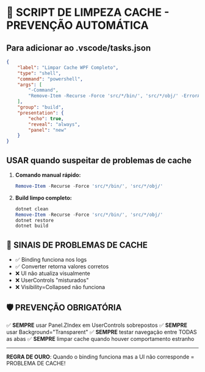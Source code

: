 # 🧹 SCRIPT DE LIMPEZA CACHE - PREVENÇÃO AUTOMÁTICA

## Para adicionar ao .vscode/tasks.json

```json
{
    "label": "Limpar Cache WPF Completo",
    "type": "shell",
    "command": "powershell",
    "args": [
        "-Command",
        "Remove-Item -Recurse -Force 'src/*/bin/', 'src/*/obj/' -ErrorAction SilentlyContinue; Write-Host '🧹 Cache WPF limpo!'"
    ],
    "group": "build",
    "presentation": {
        "echo": true,
        "reveal": "always",
        "panel": "new"
    }
}
```

## USAR quando suspeitar de problemas de cache

1. **Comando manual rápido:**

   ```powershell
   Remove-Item -Recurse -Force 'src/*/bin/', 'src/*/obj/'
   ```

2. **Build limpo completo:**

   ```powershell
   dotnet clean
   Remove-Item -Recurse -Force 'src/*/bin/', 'src/*/obj/'
   dotnet restore
   dotnet build
   ```

## 🚨 SINAIS DE PROBLEMAS DE CACHE

- ✅ Binding funciona nos logs
- ✅ Converter retorna valores corretos
- ❌ UI não atualiza visualmente
- ❌ UserControls "misturados"
- ❌ Visibility=Collapsed não funciona

## 🛡️ PREVENÇÃO OBRIGATÓRIA

✅ **SEMPRE** usar Panel.ZIndex em UserControls sobrepostos
✅ **SEMPRE** usar Background="Transparent"
✅ **SEMPRE** testar navegação entre TODAS as abas
✅ **SEMPRE** limpar cache quando houver comportamento estranho

---

**REGRA DE OURO**: Quando o binding funciona mas a UI não corresponde = PROBLEMA DE CACHE!
